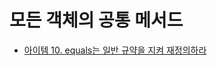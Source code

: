 # 모든 객체의 공통 메서드

* [아이템 10. equals는 일반 규약을 지켜 재정의하라](https://github.com/yjh2569/books/tree/main/Effective_Java/Ch03/Item10.md)